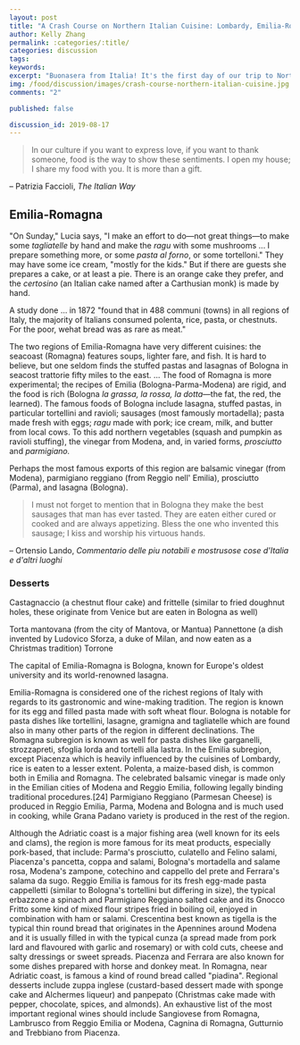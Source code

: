 ```yaml
---
layout: post
title: "A Crash Course on Northern Italian Cuisine: Lombardy, Emilia-Romagna, and Veneto"
author: Kelly Zhang
permalink: :categories/:title/
categories: discussion
tags:
keywords:
excerpt: "Buonasera from Italia! It's the first day of our trip to Northern Italy, and we are HERE for the food. I'd like to share some of the research I've done on the regional cuisines of the three provinces we'll be visiting."
img: /food/discussion/images/crash-course-northern-italian-cuisine.jpg
comments: "2"

published: false

discussion_id: 2019-08-17
---
```


> In our culture if you want to express love, if you want to thank someone, food is the way to show these sentiments. I open my house; I share my food with you. It is more than a gift.

– Patrizia Faccioli, *The Italian Way*

## Emilia-Romagna

"On Sunday," Lucia says, "I make an effort to do—not great things—to make some *tagliatelle* by hand and make the *ragu* with some mushrooms ... I prepare something more, or some *pasta al forno*, or some tortelloni." They may have some ice cream, "mostly for the kids." But if there are guests she prepares a cake, or at least a pie. There is an orange cake they prefer, and the *certosino* (an Italian cake named after a Carthusian monk) is made by hand.

A study done ... in 1872 "found that in 488 communi (towns) in all regions of Italy, the majority of Italians consumed polenta, rice, pasta, or chestnuts. For the poor, wehat bread was as rare as meat."

The two regions of Emilia-Romagna have very different cuisines: the seacoast (Romagna) features soups, lighter fare, and fish. It is hard to believe, but one seldom finds the stuffed pastas and lasagnas of Bologna in seacost trattorie fifty miles to the east. ... The food of Romagna is more experimental; the recipes of Emilia (Bologna-Parma-Modena) are rigid, and the food is rich (Bologna *la grassa, la rossa, la dotta*—the fat, the red, the learned). The famous foods of Bologna include lasagna, stuffed pastas, in particular tortellini and ravioli; sausages (most famously mortadella); pasta made fresh with eggs; *ragu* made with pork; ice cream, milk, and butter from local cows. To this add northern vegetables (squash and pumpkin as ravioli stuffing), the vinegar from Modena, and, in varied forms, *prosciutto* and *parmigiano.*

Perhaps the most famous exports of this region are balsamic vinegar (from Modena), parmigiano reggiano (from Reggio nell' Emilia), prosciutto (Parma), and lasagna (Bologna).

> I must not forget to mention that in Bologna they make the best sausages that man has ever tasted. They are eaten either cured or cooked and are always appetizing. Bless the one who invented this sausage; I kiss and worship his virtuous hands.

– Ortensio Lando, *Commentario delle piu notabili e mostrusose cose d'Italia e d'altri luoghi*

### Desserts

Castagnaccio (a chestnut flour cake) and frittelle (similar to fried doughnut holes, these originate from Venice but are eaten in Bologna as well)

Torta mantovana (from the city of Mantova, or Mantua)
Pannettone (a dish invented by Ludovico Sforza, a duke of Milan, and now eaten as a Christmas tradition)
Torrone

The capital of Emilia-Romagna is Bologna, known for Europe's oldest university and its world-renowned lasagna.

Emilia-Romagna is considered one of the richest regions of Italy with regards to its gastronomic and wine-making tradition. The region is known for its egg and filled pasta made with soft wheat flour. Bologna is notable for pasta dishes like tortellini, lasagne, gramigna and tagliatelle which are found also in many other parts of the region in different declinations. The Romagna subregion is known as well for pasta dishes like garganelli, strozzapreti, sfoglia lorda and tortelli alla lastra. In the Emilia subregion, except Piacenza which is heavily influenced by the cuisines of Lombardy, rice is eaten to a lesser extent. Polenta, a maize-based dish, is common both in Emilia and Romagna. The celebrated balsamic vinegar is made only in the Emilian cities of Modena and Reggio Emilia, following legally binding traditional procedures.[24] Parmigiano Reggiano (Parmesan Cheese) is produced in Reggio Emilia, Parma, Modena and Bologna and is much used in cooking, while Grana Padano variety is produced in the rest of the region.

Although the Adriatic coast is a major fishing area (well known for its eels and clams), the region is more famous for its meat products, especially pork-based, that include: Parma's prosciutto, culatello and Felino salami, Piacenza's pancetta, coppa and salami, Bologna's mortadella and salame rosa, Modena's zampone, cotechino and cappello del prete and Ferrara's salama da sugo. Reggio Emilia is famous for its fresh egg-made pasta cappelletti (similar to Bologna's tortellini but differing in size), the typical erbazzone a spinach and Parmigiano Reggiano salted cake and its Gnocco Fritto some kind of mixed flour stripes fried in boiling oil, enjoyed in combination with ham or salami. Crescentina best known as tigella is the typical thin round bread that originates in the Apennines around Modena and it is usually filled in with the typical cunza (a spread made from pork lard and flavoured with garlic and rosemary) or with cold cuts, cheese and salty dressings or sweet spreads. Piacenza and Ferrara are also known for some dishes prepared with horse and donkey meat. In Romagna, near Adriatic coast, is famous a kind of round bread called "piadina". Regional desserts include zuppa inglese (custard-based dessert made with sponge cake and Alchermes liqueur) and panpepato (Christmas cake made with pepper, chocolate, spices, and almonds). An exhaustive list of the most important regional wines should include Sangiovese from Romagna, Lambrusco from Reggio Emilia or Modena, Cagnina di Romagna, Gutturnio and Trebbiano from Piacenza.
